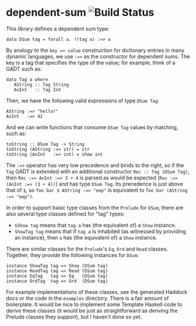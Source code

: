 dependent-sum ![Build Status](https://travis-ci.org/mokus0/dependent-sum.svg?branch=master)
==============

This library defines a dependent sum type:

    data DSum tag = forall a. !(tag a) :=> a

By analogy to the `key => value` construction for dictionary entries in many dynamic languages, we use `:=>` as the constructor for dependent sums.  The key is a tag that specifies the type of the value;  for example, think of a GADT such as:

    data Tag a where
       AString :: Tag String
       AnInt   :: Tag Int

Then, we have the following valid expressions of type `DSum Tag`:

    AString :=> "hello!"
    AnInt   :=> 42

And we can write functions that consume `DSum Tag` values by matching, such as:

    toString :: DSum Tag -> String
    toString (AString :=> str) = str
    toString (AnInt   :=> int) = show int

The `:=>` operator has very low precedence and binds to the right, so if the `Tag` GADT is extended with an additional constructor `Rec :: Tag (DSum Tag)`, then `Rec :=> AnInt :=> 3 + 4` is parsed as would be expected (`Rec :=> (AnInt :=> (3 + 4))`) and has type `DSum Tag`. Its precedence is just above that of `$`, so `foo bar $ AString :=> "eep"` is equivalent to `foo bar (AString :=> "eep")`.

In order to support basic type classes from the `Prelude` for `DSum`, there are also several type classes defined for "tag" types:

 - `GShow tag` means that `tag a` has (the equivalent of) a `Show` instance.
 - `ShowTag tag` means that if `tag a` is inhabited (as witnessed by providing an instance), then `a` has (the equivalent of) a `Show` instance.

There are similar classes for the `Prelude`'s `Eq`, `Ord` and `Read` classes.  Together, they provide the following instances for `DSum`:

    instance ShowTag tag => Show (DSum tag)
    instance ReadTag tag => Read (DSum tag)
    instance EqTag   tag => Eq   (DSum tag)
    instance OrdTag  tag => Ord  (DSum tag)

For example implementations of these classes, see the generated Haddock docs or the code in the `examples` directory.  There is a fair amount of boilerplate.  It would be nice to implement some Template Haskell code to derive these classes (it would be just as straightforward as deriving the Prelude classes they support), but I haven't done so yet.
